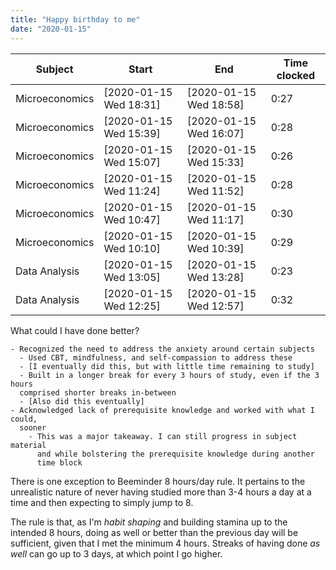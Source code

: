 ```yaml
---
title: "Happy birthday to me"
date: "2020-01-15"
---
```


Subject | Start | End | Time clocked
---    | ---   | --- | ---
Microeconomics    |  [2020-01-15 Wed 18:31] | [2020-01-15 Wed 18:58] |  0:27
Microeconomics    | [2020-01-15 Wed 15:39] | [2020-01-15 Wed 16:07] |  0:28
Microeconomics    | [2020-01-15 Wed 15:07] | [2020-01-15 Wed 15:33] |  0:26
Microeconomics    | [2020-01-15 Wed 11:24] | [2020-01-15 Wed 11:52] |  0:28
Microeconomics    | [2020-01-15 Wed 10:47] | [2020-01-15 Wed 11:17] |  0:30
Microeconomics    | [2020-01-15 Wed 10:10] | [2020-01-15 Wed 10:39] |  0:29
Data Analysis     | [2020-01-15 Wed 13:05] | [2020-01-15 Wed 13:28] |  0:23
Data Analysis     | [2020-01-15 Wed 12:25] | [2020-01-15 Wed 12:57] |  0:32

What could I have done better?

    - Recognized the need to address the anxiety around certain subjects
      - Used CBT, mindfulness, and self-compassion to address these
      - [I eventually did this, but with little time remaining to study]
      - Built in a longer break for every 3 hours of study, even if the 3 hours 
      comprised shorter breaks in-between
      - [Also did this eventually]
    - Acknowledged lack of prerequisite knowledge and worked with what I could, 
      sooner
        - This was a major takeaway. I can still progress in subject material
          and while bolstering the prerequisite knowledge during another
          time block
There is one exception to Beeminder 8 hours/day rule. It pertains to the unrealistic nature of never having studied more than 3-4 hours a day at a time and then expecting to simply jump to 8.

The rule is that, as I'm *habit shaping* and building stamina up to the intended 8 hours, doing as well or better than the previous day will be sufficient, given that I met the minimum 4 hours. Streaks of having done *as well* can go up to 3 days, at which point I go higher. 
